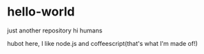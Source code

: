 # hello-world
just another repository
hi humans

hubot here, I like node.js and coffeescript(that's what I'm made of!)
